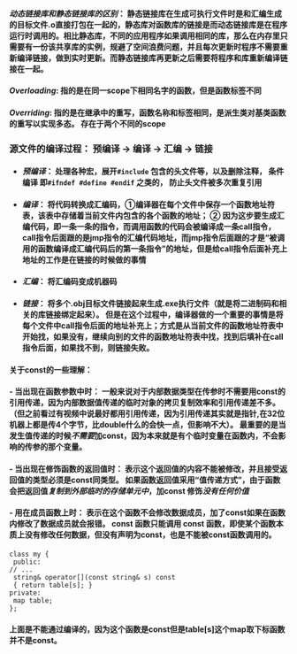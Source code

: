#### *动态链接库和静态链接库的区别*： 静态链接库在生成可执行文件时是和汇编生成的目标文件.o直接打包在一起的，静态库对函数库的链接是而动态链接库是在程序运行时调用的。相比静态库，不同的应用程序如果调用相同的库，那么在内存里只需要有一份该共享库的实例，规避了空间浪费问题，并且每次更新时程序不需要重新编译链接，做到实时更新。而静态链接库再更新之后需要将程序和库重新编译链接在一起。

#### *Overloading*: 指的是在同一scope下相同名字的函数，但是函数标签不同
#### *Overriding*: 指的是在继承中的重写，函数名称和标签相同，是派生类对基类函数的重写以实现多态。 存在于两个不同的scope

### 源文件的编译过程： 预编译 -> 编译 -> 汇编 -> 链接

- #### *预编译*： 处理各种宏，展开```#include``` 包含的头文件等，以及删除注释， 条件编译 即```#ifndef #define #endif``` 之类的， 防止头文件被多次重复引用

- #### *编译*： 将代码转换成汇编码，①编译器在每个文件中保存一个函数地址符表，该表中存储着当前文件内包含的各个函数的地址； ② 因为这步要生成汇编代码，即一条一条的指令，而调用函数的代码会被编译成一条call指令，call指令后面跟的是jmp指令的汇编代码地址，而jmp指令后面跟的才是“被调用的函数编译成汇编代码后的第一条指令”的地址，但是给call指令后面补充上地址的工作是在链接的时候做的事情

- #### *汇编*： 将汇编码变成机器码

- #### *链接*： 将多个.obj目标文件链接起来生成.exe执行文件（就是将二进制码和相关的库链接绑定起来）。 但是在这个过程中，编译器做的一个重要的事情是将每个文件中call指令后面的地址补充上；方式是从当前文件的函数地址符表中开始找，如果没有，继续向别的文件的函数地址符表中找，找到后填补在call指令后面，如果找不到，则链接失败。



#### 关于const的一些理解：
#### - 当出现在函数参数中时： 一般来说对于内部数据类型在传参时不需要用const的引用传递，因为内部数据值传递的临时对象的拷贝复制效率和引用传递差不多。（但之前看过有视频中说最好都用引用传递，因为引用传递其实就是指针,在32位机器上都是传4个字节，比double什么的会快一点，但影响不大）。 最重要的是当发生值传递的时候*不需要*加const，因为本来就是有个临时变量在函数内，不会影响的传参的那个变量。

#### - 当出现在修饰函数的返回值时： 表示这个返回值的内容不能被修改，并且接受返回值的类型必须是const同类型。 如果函数返回值采用“值传递方式”，由于函数会把返回值*复制到外部临时的存储单元中*，加const 修饰*没有任何价值*

#### - 用在成员函数上时： 表示在这个函数不会修改数据成员，加了const如果在函数内修改了数据成员就会报错。 const 函数只能调用 const 函数，即使某个函数本质上没有修改任何数据，但没有声明为const，也是不能被const函数调用的。

```
class my {  
 public:  
// ...  
 string& operator[](const string& s) const  
 { return table[s]; }  
private:  
 map table;  
}; 
```

#### 上面是不能通过编译的，因为这个函数是const但是table[s]这个map取下标函数并不是const。
